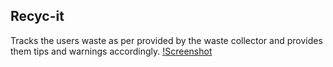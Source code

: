 ## Recyc-it
Tracks the users waste as per provided by the waste collector and provides them tips and warnings accordingly.
[!Screenshot](Screenshot/Screenshot1.png)
